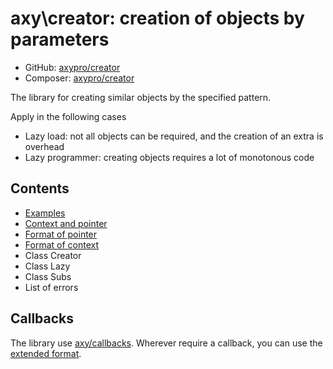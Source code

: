 # axy\creator: creation of objects by parameters
 
* GitHub: [axypro/creator](https://github.com/axypro/creator)
* Composer: [axypro/creator](https://packagist.org/packages/axy/creator)

The library for creating similar objects by the specified pattern.

Apply in the following cases

* Lazy load: not all objects can be required, and the creation of an extra is overhead
* Lazy programmer: creating objects requires a lot of monotonous code

## Contents

* [Examples](examples.md)
* [Context and pointer](terms.md)
* [Format of pointer](pointer.md)
* [Format of context](context.md)
* Class Creator
* Class Lazy
* Class Subs
* List of errors

## Callbacks

The library use [axy/callbacks](https://github.com/axypro/callbacks).
Wherever require a callback, you can use the [extended format](https://github.com/axypro/callbacks/blob/master/doc/format.md).
